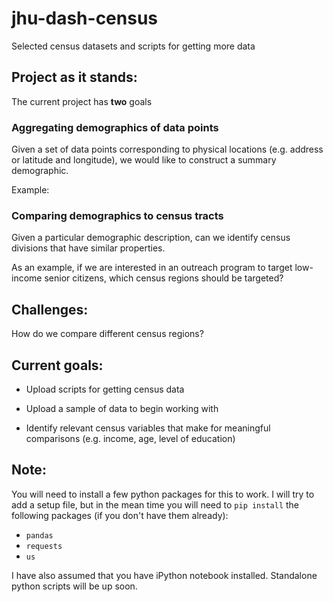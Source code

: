 # jhu-dash-census

Selected census datasets and scripts for getting more data

## Project as it stands:

The current project has **two** goals

### Aggregating demographics of data points

Given a set of data points corresponding to physical locations (e.g. address or latitude and longitude), we would like to construct a summary demographic.

Example: 

### Comparing demographics to census tracts

Given a particular demographic description, can we identify census divisions that have similar properties.

As an example, if we are interested in an outreach program to target low-income senior citizens, which census regions should be targeted?

## Challenges:

How do we compare different census regions?

## Current goals:

* Upload scripts for getting census data

* Upload a sample of data to begin working with

* Identify relevant census variables that make for meaningful comparisons (e.g. income, age, level of education)

## Note:

You will need to install a few python packages for this to work.  I will try to add a setup file, but in the mean time you will need to `pip install` the following packages (if you don't have them already):

* `pandas`
* `requests`
* `us`

I have also assumed that you have iPython notebook installed.  Standalone python scripts will be up soon.
